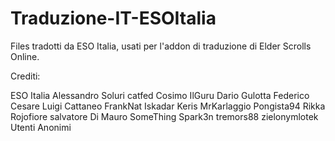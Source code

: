 # Traduzione-IT-ESOItalia
Files tradotti da ESO Italia, usati per l'addon di traduzione di Elder Scrolls Online.

Crediti:

ESO Italia
Alessandro Soluri
catfed
Cosimo IlGuru
Dario Gulotta
Federico Cesare Luigi Cattaneo
FrankNat
Iskadar
Keris
MrKarlaggio
Pongista94
Rikka
Rojofiore
salvatore Di Mauro
SomeThing
Spark3n
tremors88
zielonymlotek
Utenti Anonimi
